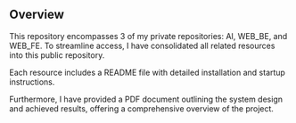## Overview

This repository encompasses 3 of my private repositories: AI, WEB_BE, and WEB_FE. To streamline access, I have consolidated all related resources into this public repository.

Each resource includes a README file with detailed installation and startup instructions.

Furthermore, I have provided a PDF document outlining the system design and achieved results, offering a comprehensive overview of the project.
